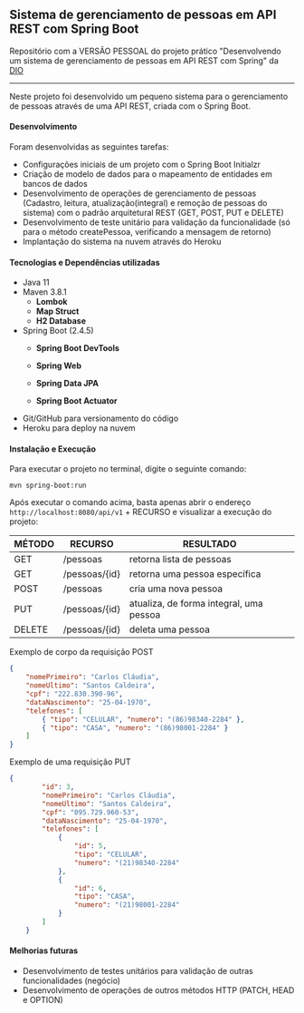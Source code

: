 ## Sistema de gerenciamento de pessoas em API REST com Spring Boot
Repositório com a VERSÃO PESSOAL do projeto prático "Desenvolvendo um sistema de gerenciamento de pessoas em API REST com Spring" da [DIO](https://digitalinnovation.one/)

-----------------------

Neste projeto foi desenvolvido um pequeno sistema para o gerenciamento de pessoas através de uma API REST, criada com o Spring Boot.



#### Desenvolvimento

Foram desenvolvidas as seguintes tarefas:

* Configurações iniciais de um projeto com o Spring Boot Initialzr 
* Criação de modelo de dados para o mapeamento de entidades em bancos de dados
* Desenvolvimento de operações de gerenciamento de pessoas  (Cadastro, leitura, atualização(integral) e remoção de pessoas do sistema) com o padrão arquitetural REST (GET, POST, PUT e DELETE)
* Desenvolvimento de teste unitário para validação da funcionalidade (só para o método createPessoa, verificando a mensagem de retorno)
* Implantação do sistema na nuvem através do Heroku



#### Tecnologias e Dependências utilizadas

- Java 11
- Maven 3.8.1
  - **Lombok**
  - **Map Struct**
  - **H2 Database**
- Spring Boot (2.4.5)
  - **Spring Boot DevTools**
  - **Spring Web**
  - **Spring Data JPA** 

  - **Spring Boot Actuator**
- Git/GitHub para versionamento do código
- Heroku para deploy na nuvem



#### Instalação e Execução

Para executar o projeto no terminal, digite o seguinte comando:

```shell script
mvn spring-boot:run 
```

Após executar o comando acima, basta apenas abrir o endereço ``http://localhost:8080/api/v1`` + RECURSO e visualizar a execução do projeto:

| MÉTODO | RECURSO       | RESULTADO                               |
| ------ | ------------- | --------------------------------------- |
| GET    | /pessoas      | retorna lista de pessoas                |
| GET    | /pessoas/{id} | retorna uma pessoa específica           |
| POST   | /pessoas      | cria uma nova pessoa                    |
| PUT    | /pessoas/{id} | atualiza, de forma integral, uma pessoa |
| DELETE | /pessoas/{id} | deleta uma pessoa                       |

Exemplo de corpo da requisição POST

```json
{
    "nomePrimeiro": "Carlos Cláudia",
    "nomeUltimo": "Santos Caldeira",
    "cpf": "222.830.390-96",
    "dataNascimento": "25-04-1970",
    "telefones": [
        { "tipo": "CELULAR", "numero": "(86)98340-2284" },
        { "tipo": "CASA", "numero": "(86)98001-2284" }
    ]
}
```

Exemplo de uma requisição PUT

```json
{
        "id": 3,
        "nomePrimeiro": "Carlos Cláudia",
        "nomeUltimo": "Santos Caldeira",
        "cpf": "095.729.960-53",
        "dataNascimento": "25-04-1970",
        "telefones": [
            {
                "id": 5,
                "tipo": "CELULAR",
                "numero": "(21)98340-2284"
            },
            {
                "id": 6,
                "tipo": "CASA",
                "numero": "(21)98001-2284"
            }
        ]
    }
```



#### Melhorias futuras

- Desenvolvimento de testes unitários para validação de outras funcionalidades (negócio)
- Desenvolvimento de operações de outros métodos HTTP  (PATCH, HEAD e OPTION)

